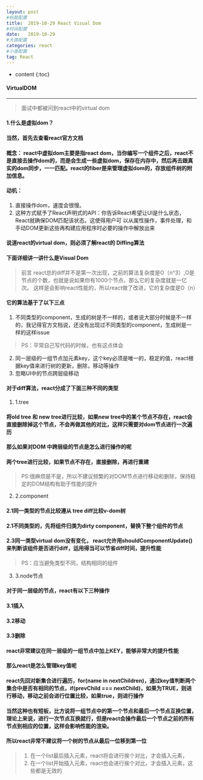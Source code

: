```yaml
---
layout: post
#标题配置
title:  2019-10-29 React Visual Dom
#时间配置
date:   2019-10-29
#大类配置
categories: react
#小类配置
tag: React
---
```


* content
{:toc}


#### VirtualDOM

---

> 面试中都被问到react中的virtual dom

#### 1.什么是虚拟dom？
#### 当然，首先去查看react官方文档
#### 概念： react中虚拟dom主要是指react dom，当你编写一个组件之后，react不是直接去操作dom的，而是会生成一些虚拟dom，保存在内存中，然后再去跟真实的dom同步，一一匹配。react的fiber是来管理虚拟dom的，存放组件树的附加信息。
#### 动机： 
   1. 直接操作dom，速度会很慢。
   2. 这种方式赋予了React声明式的API：你告诉React希望让UI是什么状态，React就确保DOM匹配该状态。这使得用户可    以从属性操作，事件处理，和手动DOM更新这些再构建应用程序时必要的操作中解放出来

#### 说道react的virtual dom，则必须了解react的 Diffing算法
#### 下面详细讲一讲什么是Visual Dom

> 前言
> react总的diff并不是第一次出现，之前的算法复杂度是O（n^3）,O是节点的个数，也就是说如果你有1000个节点，那么它的复杂度就是一亿次。
> 这样是会影响react性能的，所以react做了改进，它的复杂度是O（n）

#### 它的算法基于了以下三点
1. 不同类型的component，生成的树是不一样的，或者说大部分时候是不一样的，我记得官方文档说，还没有出现过不同类型的component，生成树是一样的这样issue

> PS：平常自己写代码的时候，也有这点体会

2. 同一层级的一组节点加元素key，这个key必须是唯一的，稳定的值，react根据key值来进行树的更新，删除，移动等操作
3. 忽略UI中的节点跨层级移动


#### 对于diff算法，react分成了下面三种不同的类型
1. 1.tree
#### 将old tree 和 new tree进行比较，如果new tree中的某个节点不存在，react会直接删除掉这个节点，不会再做其他的对比，这样只需要对dom节点进行一次遍历
#### 那么如果对DOM 中跨层级的节点是怎么进行操作的呢
#### 两个tree进行比较，如果节点不存在，直接删除，再进行重建


> PS:很麻烦是不是，所以不建议频繁的对DOM节点进行移动和删除，保持稳定的DOM结构有助于性能的提升

2. 2.component
#### 2.1同一类型的节点比较遵从 tree diff比较v-dom树
#### 2.1不同类型的，先将组件归类为dirty component，替换下整个组件的节点
#### 2.3同一类型virtual dom没有变化， react允许用shouldComponentUpdate() 来判断该组件是否进行diff，运用得当可以节省diff时间，提升性能

> PS：应当避免类型不同，结构相同的组件

3. 3.node节点
#### 对于同一层级的节点，react有以下三种操作
#### 3.1插入
#### 3.2移动
#### 3.3删除
#### react非常建议在同一层级的一组节点中加上KEY，能够非常大的提升性能
#### 那么react是怎么管理key值呢
#### react先回对新集合进行遍历，for(name in nextChildren)，通过key值判断两个集合中是否有相同的节点，if(prevChild === nextChild)，如果为TRUE，则进行移动，移动之前会进行位置比较，如果true，则进行操作
#### 当然这种也有短板，比方说将一组节点中的第一个节点和最后一个节点互换位置，理论上来说，进行一次节点互换就行，但是react会操作最后一个节点之前的所有节点到相应的位置，这样会影响性能的渲染。
#### 所以react非常不建议将一个树的节点从最后一位移到第一位

> 1. 在一个list最后插入元素，react将会进行挨个对比，才会插入元素，
> 2. 在一个list开始插入元素，react也会进行挨个对比，才会插入元素，这些都是无效的

